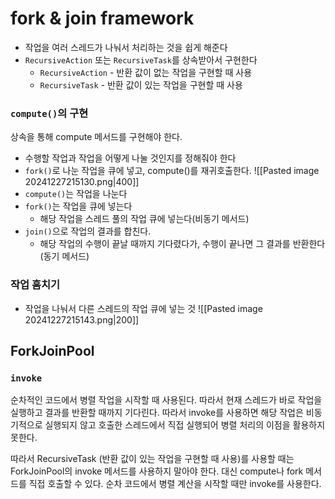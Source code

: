# fork & join framework
- 작업을 여러 스레드가 나눠서 처리하는 것을 쉽게 해준다
- `RecursiveAction` 또는 `RecursiveTask`를 상속받아서 구현한다
	- `RecursiveAction` - 반환 값이 없는 작업을 구현할 때 사용
	- `RecursiveTask` - 반환 값이 있는 작업을 구현할 때 사용
### `compute()`의 구현
상속을 통해 compute 메서드를 구현해야 한다.
- 수행할 작업과 작업을 어떻게 나눌 것인지를 정해줘야 한다
- `fork()`로 나눈 작업을 큐에 넣고, compute()를 재귀호출한다.
![[Pasted image 20241227215130.png|400]]
- `compute()`는 작업을 나눈다
- `fork()`는 작업을 큐에 넣는다 
	- 해당 작업을 스레드 풀의 작업 큐에 넣는다(비동기 메서드)
- `join()`으로 작업의 결과를 합친다. 
	- 해당 작업의 수행이 끝날 때까지 기다렸다가, 수행이 끝나면 그 결과를 반환한다 (동기 메서드)
### 작업 훔치기
- 작업을 나눠서 다른 스레드의 작업 큐에 넣는 것
![[Pasted image 20241227215143.png|200]]
## ForkJoinPool
### `invoke`
순차적인 코드에서 병렬 작업을 시작할 때 사용된다. 따라서 현재 스레드가 바로 작업을 실행하고 결과를 반환할 때까지 기다린다. 따라서 invoke를 사용하면 해당 작업은 비동기적으로 실행되지 않고 호출한 스레드에서 직접 실행되어 병렬 처리의 이점을 활용하지 못한다.

따라서 RecursiveTask (반환 값이 있는 작업을 구현할 때 사용)를 사용할 때는 ForkJoinPool의 invoke 메서드를 사용하지 말아야 한다. 대신 compute나 fork 메서드를 직접 호출할 수 있다. 순차 코드에서 병렬 계산을 시작할 때만 invoke를 사용한다.
